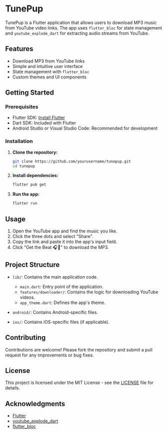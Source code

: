 # TunePup

TunePup is a Flutter application that allows users to download MP3 music from YouTube video links. The app uses `flutter_bloc` for state management and `youtube_explode_dart` for extracting audio streams from YouTube.

## Features

- Download MP3 from YouTube links
- Simple and intuitive user interface
- State management with `flutter_bloc`
- Custom themes and UI components

## Getting Started

### Prerequisites

- Flutter SDK: [Install Flutter](https://flutter.dev/docs/get-started/install)
- Dart SDK: Included with Flutter
- Android Studio or Visual Studio Code: Recommended for development

### Installation

1. **Clone the repository:**
   ```bash
   git clone https://github.com/yourusername/tunepup.git
   cd tunepup
   ```

2. **Install dependencies:**
   ```bash
   flutter pub get
   ```

3. **Run the app:**
   ```bash
   flutter run
   ```

## Usage

1. Open the YouTube app and find the music you like.
2. Click the three dots and select "Share".
3. Copy the link and paste it into the app's input field.
4. Click "Get the Beat 🎧🐾" to download the MP3.

## Project Structure

- `lib/`: Contains the main application code.
  - `main.dart`: Entry point of the application.
  - `features/downloader/`: Contains the logic for downloading YouTube videos.
  - `app_theme.dart`: Defines the app's theme.

- `android/`: Contains Android-specific files.
- `ios/`: Contains iOS-specific files (if applicable).

## Contributing

Contributions are welcome! Please fork the repository and submit a pull request for any improvements or bug fixes.

## License

This project is licensed under the MIT License - see the [LICENSE](LICENSE) file for details.

## Acknowledgments

- [Flutter](https://flutter.dev/)
- [youtube_explode_dart](https://pub.dev/packages/youtube_explode_dart)
- [flutter_bloc](https://pub.dev/packages/flutter_bloc)
